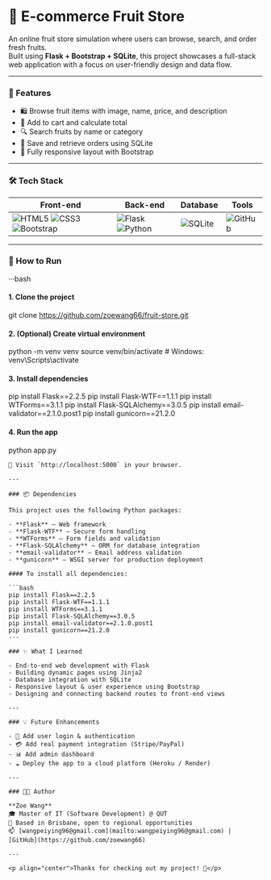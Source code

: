 # 🍊 E-commerce Fruit Store

An online fruit store simulation where users can browse, search, and order fresh fruits.  
Built using **Flask + Bootstrap + SQLite**, this project showcases a full-stack web application with a focus on user-friendly design and data flow.

---

### 🚀 Features

- 🛍️ Browse fruit items with image, name, price, and description  
- 🧺 Add to cart and calculate total  
- 🔍 Search fruits by name or category  
- 💾 Save and retrieve orders using SQLite  
- 📱 Fully responsive layout with Bootstrap

---

### 🛠 Tech Stack

| Front-end | Back-end | Database | Tools |
|-----------|----------|----------|-------|
| ![HTML5](https://img.shields.io/badge/-HTML5-E34F26?logo=html5&logoColor=white&style=flat-square) ![CSS3](https://img.shields.io/badge/-CSS3-1572B6?logo=css3&logoColor=white&style=flat-square) ![Bootstrap](https://img.shields.io/badge/-Bootstrap-7952B3?logo=bootstrap&logoColor=white&style=flat-square) | ![Flask](https://img.shields.io/badge/-Flask-000000?logo=flask&logoColor=white&style=flat-square) ![Python](https://img.shields.io/badge/-Python-3776AB?logo=python&logoColor=white&style=flat-square) | ![SQLite](https://img.shields.io/badge/-SQLite-003B57?logo=sqlite&logoColor=white&style=flat-square) | ![GitHub](https://img.shields.io/badge/-GitHub-181717?logo=github&logoColor=white&style=flat-square) |

---

### 🧪 How to Run
···bash
#### 1. Clone the project
git clone https://github.com/zoewang66/fruit-store.git

#### 2. (Optional) Create virtual environment
python -m venv venv
source venv/bin/activate  # Windows: venv\Scripts\activate

#### 3. Install dependencies
pip install Flask==2.2.5
pip install Flask-WTF==1.1.1
pip install WTForms==3.1.1
pip install Flask-SQLAlchemy==3.0.5
pip install email-validator==2.1.0.post1
pip install gunicorn==21.2.0

#### 4. Run the app
python app.py
```
📍 Visit `http://localhost:5000` in your browser.

---

### 📦 Dependencies

This project uses the following Python packages:

- **Flask** – Web framework  
- **Flask-WTF** – Secure form handling  
- **WTForms** – Form fields and validation  
- **Flask-SQLAlchemy** – ORM for database integration  
- **email-validator** – Email address validation  
- **gunicorn** – WSGI server for production deployment

#### To install all dependencies:

```bash
pip install Flask==2.2.5
pip install Flask-WTF==1.1.1
pip install WTForms==3.1.1
pip install Flask-SQLAlchemy==3.0.5
pip install email-validator==2.1.0.post1
pip install gunicorn==21.2.0
···

### ✨ What I Learned

- End-to-end web development with Flask  
- Building dynamic pages using Jinja2  
- Database integration with SQLite  
- Responsive layout & user experience using Bootstrap  
- Designing and connecting backend routes to front-end views

---

### 💡 Future Enhancements

- 🔐 Add user login & authentication  
- 💳 Add real payment integration (Stripe/PayPal)  
- 📊 Add admin dashboard  
- ☁️ Deploy the app to a cloud platform (Heroku / Render)

---

### 👩‍💻 Author

**Zoe Wang**  
🎓 Master of IT (Software Development) @ QUT  
📍 Based in Brisbane, open to regional opportunities  
📫 [wangpeiying96@gmail.com](mailto:wangpeiying96@gmail.com) | [GitHub](https://github.com/zoewang66)

---

<p align="center">Thanks for checking out my project! 🌱</p>
